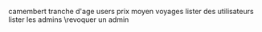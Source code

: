 camembert tranche d'age users
prix moyen voyages
lister des utilisateurs
lister les admins \revoquer un admin
